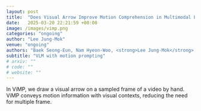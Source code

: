 ```yaml
---
layout: post
title:  "Does Visual Arrow Improve Motion Comprehension in Multimodal Large Language Models?"
date:   2025-03-20 22:21:59 +00:00
image: /images/vimp.png
categories: "ongoing"
author: "Lee Jung-Mok"
venue: "ongoing"
authors: "Baek Seong-Eun, Nam Hyeon-Woo, <strong>Lee Jung-Mok</strong>, Tae-Hyun Oh"
subtitle: "VLM with motion prompting"
# arxiv: ""
# code: ""
# website: ""
---
```


In ViMP, we draw a visual arrow on a sampled frame of a video by hand. ViMP conveys motion information with visual contexts, reducing the need for multiple frame.